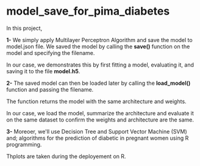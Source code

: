 # model_save_for_pima_diabetes

In this project, 

**1-** We simply apply Multilayer Perceptron Algorithm and save the model to model.json file. 
We saved the model by calling the **save()** function on the model and specifying the filename.

In our case, we demonstrates this by first fitting a model, evaluating it, and saving it to the file **model.h5**.

**2-** The saved model can then be loaded later by calling the **load_model()** function and passing the filename. 

The function returns the model with the same architecture and weights.

In our case, we load the model, summarize the architecture and evaluate it on the same dataset to confirm the weights and architecture are the same.

**3-** Moreoer, we'll use Decision Tree and Support Vector Machine (SVM) and; algorithms for the prediction of diabetic in pregnant women using R programming.

Thplots are taken during the deployement on R. 


